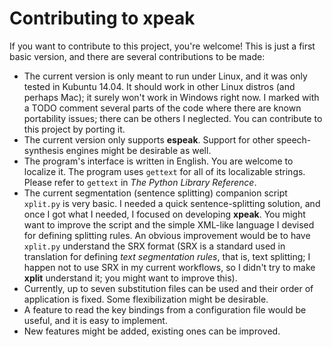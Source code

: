 # Contributing to xpeak

If you want to contribute to this project, you're welcome! This is just a first basic version, and there are several contributions to be made:
- The current version is only meant to run under Linux, and it was only tested in Kubuntu 14.04. It should work in other Linux distros (and perhaps Mac); it surely won't work in Windows right now. I marked with a TODO comment several parts of the code where there are known portability issues; there can be others I neglected. You can contribute to this project by porting it.
- The current version only supports **espeak**. Support for other speech-synthesis engines might be desirable as well.
- The program's interface is written in English. You are welcome to localize it. The program uses ``gettext`` for all of its localizable strings. Please refer to ``gettext`` in _The Python Library Reference_.
- The current segmentation (sentence splitting) companion script ``xplit.py`` is very basic. I needed a quick sentence-splitting solution, and once I got what I needed, I focused on developing **xpeak**. You might want to improve the script and the simple XML-like language I devised for defining splitting rules. An obvious improvement would be to have ``xplit.py`` understand the SRX format (SRX is a standard used in translation for defining _text segmentation rules_, that is, text splitting; I happen not to use SRX in my current workflows, so I didn't try to make **xplit** understand it; you might want to improve this).
- Currently, up to seven substitution files can be used and their order of application is fixed. Some flexibilization might be desirable.
- A feature to read the key bindings from a configuration file would be useful, and it is easy to implement.
- New features might be added, existing ones can be improved.
